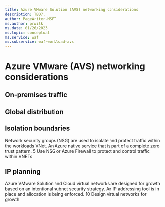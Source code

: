 ```yaml
---
title: Azure VMware Solution (AVS) networking considerations
description: TBD7.
author: PageWriter-MSFT
ms.author: prwilk
ms.date: 01/26/2023
ms.topic: conceptual
ms.service: waf
ms.subservice: waf-workload-avs
---
```


# Azure VMware (AVS) networking considerations

## On-premises traffic

## Global distribution

## Isolation boundaries

Network security groups (NSG) are used to isolate and protect traffic within the workloads VNet. 	An Azure native service that is part of a complete zero trust pattern.	5		Use NSG or Azure Firewall to protect and control traffic within VNETs


## IP planning

Azure VMware Solution and Cloud virtual networks are designed for growth based on an intentional subnet security strategy. 	An IP addressing tool is in place and allocation is being enforced.	10		Design virtual networks for growth